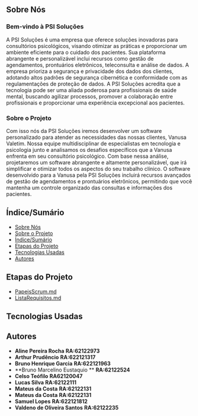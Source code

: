 ## Sobre Nós

### Bem-vindo à PSI Soluções

A PSI Soluções é uma empresa que oferece soluções inovadoras para consultórios psicológicos, visando otimizar as práticas e proporcionar um ambiente eficiente para o cuidado dos pacientes. Sua plataforma abrangente e personalizável inclui recursos como gestão de agendamentos, prontuários eletrônicos, teleconsulta e análise de dados. A empresa prioriza a segurança e privacidade dos dados dos clientes, adotando altos padrões de segurança cibernética e conformidade com as regulamentações de proteção de dados. A PSI Soluções acredita que a tecnologia pode ser uma aliada poderosa para profissionais de saúde mental, buscando agilizar processos, promover a colaboração entre profissionais e proporcionar uma experiência excepcional aos pacientes.

### Sobre o Projeto

Com isso nós da PSI Soluções iremos desenvolver um software personalizado para atender as necessidades das nossas clientes, Vanusa Valetim. Nossa equipe multidisciplinar de especialistas em tecnologia e psicologia junto e analisamos os desafios específicos que a Vanusa enfrenta em seu consultório psicológico. Com base nessa análise, projetaremos um software abrangente e altamente personalizável, que irá simplificar e otimizar todos os aspectos do seu trabalho clínico. O software desenvolvido para a Vanusa pela PSI Soluções incluirá recursos avançados de gestão de agendamentos e prontuários eletrônicos, permitindo que você mantenha um controle organizado das consultas e informações dos pacientes. 


## Índice/Sumário

* [Sobre Nós](#Sobre-Nós) 
* [Sobre o Projeto](#Sobre-o-Projeto) 
* [Índice/Sumário](#Índice-/-Sumário)
* [Etapas do Projeto](#Etapas-do-Projeto)
* [Tecnologias Usadas](#Tecnologias-Usadas)
* [Autores](#Autores)

## Etapas do Projeto

* [PapeisScrum.md](PapeisScrum.md)
* [ListaRequisitos.md](ListaRequisitos.md)

## Tecnologias Usadas

## Autores

 - **Aline Pereira Rocha** **RA:62122973**
 - **Arthur Prudêncio** **RA:622121317**
 - **Bruno Henrique Garcia** **RA:622121963**
 - **Bruno Marcelino Eustaquio ** **RA:62122524**
 - **Celso Teófilo** **RA62120047**
 - **Lucas Silva** **RA:62122111**
 - **Mateus da Costa** **RA:62122131**
 - **Mateus da Costa** **RA:62122131**
 - **Samuel Lopes** **RA:622121812**
 - **Valdeno de Oliveira Santos** **RA:62122235**
